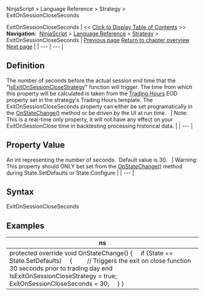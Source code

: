 ﻿
NinjaScript > Language Reference > Strategy > ExitOnSessionCloseSeconds

ExitOnSessionCloseSeconds
| << [Click to Display Table of Contents](exitonsessioncloseseconds.md) >> **Navigation:**     [NinjaScript](ninjascript.md) > [Language Reference](language_reference_wip.md) > [Strategy](strategy.md) > ExitOnSessionCloseSeconds | [Previous page](execution.md) [Return to chapter overview](strategy.md) [Next page](includecommission.md) |
| --- | --- |
## Definition
The number of seconds before the actual session end time that the "[IsExitOnSessionCloseStrategy](isexitonsessionclosestrategy.md)" function will trigger. 
The time from which this property will be calculated is taken from the [Trading Hours](trading_hours.md) EOD property set in the strategy's Trading Hours template. The ExitOnSessionCloseSeconds property can either be set programatically in the [OnStateChange()](onstatechange.md) method or be driven by the UI at run time.
 
| Note: This is a real-time only property, it will not have any effect on your ExitOnSessionClose time in backtesting processing historical data. |
| --- |

## 
## Property Value
An int representing the number of seconds.  Default value is 30.
 
| Warning: This property should ONLY bet set from the [OnStateChange()](onstatechange.md) method during State.SetDefaults or State.Configure |
| --- |

## 
## 
## Syntax
ExitOnSessionCloseSeconds
## 
## Examples
| ns |
| --- |
| protected override void OnStateChange() {      if (State == State.SetDefaults)      {          // Triggers the exit on close function 30 seconds prior to trading day end           IsExitOnSessionCloseStrategy = true;          ExitOnSessionCloseSeconds = 30;      } } |
